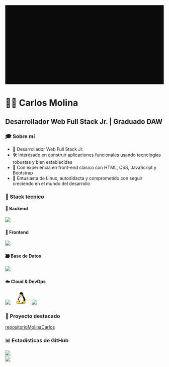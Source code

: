   <img src="https://raw.githubusercontent.com/dawcarlosp/dawcarlosp/main/assets-perfil/header-molina.svg" width="100%" height="250px" />

# 👨‍💻 Carlos Molina  
**Desarrollador Web Full Stack Jr. | Graduado DAW**
---

### 🎓 Sobre mí

* 📍 Desarrollador Web Full Stack Jr.  
* 🛠️ Interesado en construir aplicaciones funcionales usando tecnologías robustas y bien establecidas
* 🎨 Con experiencia en front-end clásico con HTML, CSS, JavaScript y Bootstrap
* 🧩 Entusiasta de Linux, autodidacta y comprometido con seguir creciendo en el mundo del desarrollo


### 🧰 Stack técnico

#### 🔧 Backend
<img src="https://skillicons.dev/icons?i=php,symfony,java,spring" />

#### 🎨 Frontend 
<img src="https://skillicons.dev/icons?i=html,css,js,bootstrap" />

#### 🗃️ Base de Datos  
<img src="https://skillicons.dev/icons?i=mysql" />

#### ☁️ Cloud & DevOps  
<img src="https://skillicons.dev/icons?i=docker,git,composer" /> <img src="https://raw.githubusercontent.com/devicons/devicon/master/icons/linux/linux-original.svg" height="40" style="margin-left: 10px;"/> <img src="https://upload.wikimedia.org/wikipedia/commons/3/3f/Linux_Mint_logo_without_wordmark.svg" height="40" style="margin-left: 10px;"/>

### 📂 Proyecto destacado
 [repositorioMolinaCarlos](https://github.com/camosama94/repositorioMolinaCarlos)

### 📊 Estadísticas de GitHub
<img src="https://github-readme-stats.vercel.app/api?username=camosama94&show_icons=true&theme=github_dark" /> <br/> <img src="https://streak-stats.demolab.com?user=camosama94&theme=github-dark&hide_border=true" />
